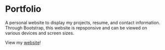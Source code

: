 # Portfolio
A personal website to display my projects, resume, and contact information. Through Bootstrap, this website is repsponsive and can be viewed on various devices and screen sizes.

View my [website](https://jessicayu62.github.io/)!
